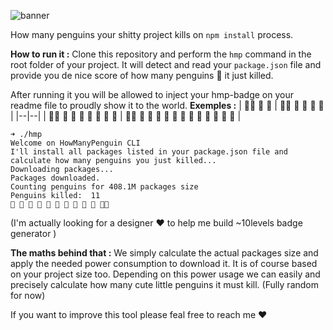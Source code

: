 ![banner](https://user-images.githubusercontent.com/6611776/103823149-caddeb80-5071-11eb-90b9-b60fb8e44c2d.png)

How many penguins your shitty project kills on `npm install` process.

**How to run it :**
Clone this repository  and perform the `hmp` command in the root folder of your project.
It will detect and read your `package.json` file and provide you de nice score of how many penguins 🐧 it just killed.

After running it you will be allowed to inject your hmp-badge on your readme file to proudly show it to the world.
**Exemples :**
| :knife:🐧 🐧 🐧 | :knife:🐧 🐧 🐧 🐧 🐧  |
|--|--|
| :knife:🐧 🐧 🐧 🐧 🐧 🐧 🐧 🐧  | :knife:🐧 🐧 🐧 🐧 🐧 🐧 🐧 🐧 🐧 🐧 🐧 🐧 🐧  |

    ➜ ./hmp
    Welcome on HowManyPenguin CLI
    I'll install all packages listed in your package.json file and calculate how many penguins you just killed...
    Downloading packages...
    Packages downloaded.
    Counting penguins for 408.1M packages size
    Penguins killed:  11
    🔪 🐧 🐧 🐧 🐧 🐧 🐧 🐧 🐧 🐧 🐧🐧

(I'm actually looking for a designer :heart: to help me build ~10levels badge generator )


**The maths behind that :**
We simply calculate the actual packages size and apply the needed power consumption to download it. It is of course based on your project size too.
Depending on this power usage we can easily and precisely calculate how many cute little penguins it must kill.
(Fully random for now)


If you want to improve this tool please feal free to reach me :heart:
